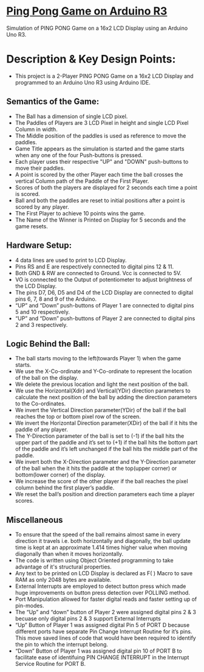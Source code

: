 # [Ping Pong Game on Arduino R3](https://www.tinkercad.com/things/8B5LpJXjQRa)
Simulation of PING PONG Game on a 16x2 LCD Display using an Arduino Uno R3.
# Description & Key Design Points:
* This project is a 2-Player PING PONG Game on a 16x2 LCD Display and programmed to an Arduino Uno R3 using Arduino IDE.

## Semantics of the Game:
  * The Ball has a dimension of single LCD pixel.
  * The Paddles of Players are 3 LCD Pixel in height and single LCD Pixel Column in width.
  * The Middle position of the paddles is used as reference to move the paddles.
  *  Game Title appears as the simulation is started and the game starts when any one of the four Push-buttons is pressed.
  * Each player uses their respective "UP" and "DOWN" push-buttons to move their paddles.
  * A point is scored by the other Player each time the ball crosses the vertical Column path of the Paddle of the First Player.
  * Scores of both the players are displayed for 2 seconds each time a point is scored.
  * Ball and both the paddles are reset to initial positions after a point is scored by any player.
  * The First Player to achieve 10 points wins the game.
  * The Name of the Winner is Printed on Display for 5 seconds and the game resets.
## Hardware Setup:
  * 4 data lines are used to print to LCD Display.
  * Pins RS and E are respectively connected to digital pins 12 & 11.
  * Both GND & RW are connected to Ground. Vcc is connected to 5V.
  * VO is connected to the Output of potentiometer to adjust brightness of the LCD Display.
  * The pins D7, D6, D5 and D4 of the LCD Display are connected to digital pins 6, 7, 8 and 9 of the Arduino.
  * “UP” and “Down” push-buttons of Player 1 are connected to digital pins 5 and 10 respectively.
  * “UP” and “Down” push-buttons of Player 2 are connected to digital pins 2 and 3 respectively.

## Logic Behind the Ball:
  * The ball starts moving to the left(towards Player 1) when the game starts.
  * We use the X-Co-ordinate and Y-Co-ordinate to represent the location of the ball on the display.
  * We delete the previous location and light the next position of the ball.
  * We use the Horizontal(Xdir) and Vertical(YDir) direction parameters to calculate the next position
of the ball by adding the direction parameters to the Co-ordinates.
  * We invert the Vertical Direction parameter(YDir) of the ball if the ball reaches the top or bottom
pixel row of the screen.
  * We invert the Horizontal Direction parameter(XDir) of the ball if it hits the paddle of any player.
  * The Y-Direction parameter of the ball is set to (-1) if the ball hits the upper part of the paddle and
it’s set to (+1) if the ball hits the bottom part of the paddle and it’s left unchanged if the ball hits
the middle part of the paddle.
  * We invert both the X-Direction parameter and the Y-Direction parameter of the ball when the it
hits the paddle at the top(upper corner) or bottom(lower corner) of the display.
  * We increase the score of the other player if the ball reaches the pixel column behind the first
player’s paddle.
  * We reset the ball’s position and direction parameters each time a player scores.

## Miscellaneous
* To ensure that the speed of the ball remains almost same in every direction it travels i.e. both
horizontally and diagonally, the ball update time is kept at an approximate 1.414 times higher value
when moving diagonally than when it moves horizontally.
* The code is written using Object Oriented programming to take advantage of it's structural
properties.
* Any text to be printed on LCD Display is declared as F( ) Macro to save RAM as only 2048 bytes
are available.
* External Interrupts are employed to detect button press which made huge improvements on button
press detection over POLLING method.
* Port Manipulation allowed for faster digital reads and faster setting up of pin-modes.
* The “Up” and “down” button of Player 2 were assigned digital pins 2 & 3 becuase only digital pins
2 & 3 support External Interrupts
* “Up” Button of Player 1 was assigned digital Pin 5 of PORT D because different ports have separate
Pin Change Interrupt Routine for it’s pins. This move saved lines of code that would have been
required to identify the pin to which the interrupt belong.
* “Down” Button of Player 1 was assigned digital pin 10 of PORT B to facilitate ease of identifuing
PIN CHANGE INTERRUPT in the Interrupt Service Routine for PORT B.
